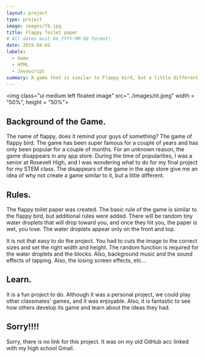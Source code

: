 ```yaml
---
layout: project
type: project
image: images/fb.jpg
title: Flappy Toilet paper
# All dates must be YYYY-MM-DD format!
date: 2019-04-01
labels:
  - Game
  - HTML
  - Javascript 
summary: A game that is similar to Flappy bird, but a little different with the rules and the main charater is a toilet paper.
---
```


<img class="ui medium left floated image" src="../images/nt.jpeg" width = "50%", height = "50%">

## Background of the Game.

The name of flappy, does it remind your guys of something? The game of flappy bird. The game has been super famous for a couple of years and has only been popular for a couple of months. For an unknown reason, the game disappears in any app store. During the time of popularities, I was a senior at Rosevelt High, and I was wondering what to do for my final project for my STEM class. The disappears of the game in the app store give me an idea of why not create a game similar to it, but a little different. 

## Rules.
The flappy toilet paper was created. The basic rule of the game is similar to the flappy bird, but additional rules were added. There will be random tiny water droplets that will drop toward you, and once they hit you, the paper is wet, you lose. The water droplets appear only on the front and top. 

It is not that easy to do the project. You had to cuts the image to the correct sizes and set the right width and height. The random function is required for the water droplets and the blocks. Also, background music and the sound effects of tapping. Also, the losing screen effects, etc...

## Learn.
It is a fun project to do. Although it was a personal project, we could play other classmates' games, and it was enjoyable. Also, it is fantastic to see how others develop its game and learn about the ideas they had. 

## Sorry!!!!
Sorry, there is no link for this project. It was on my old GitHub acc linked with my high school Gmail. 




